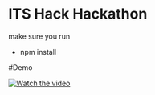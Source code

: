 # ITS Hack Hackathon
make sure you run 
- npm install



#Demo

[![Watch the video](http://img.youtube.com/vi/T2gvt8Gsoks/0.jpg)](https://youtu.be/T2gvt8Gsoks)
